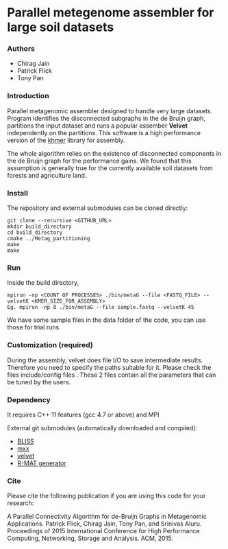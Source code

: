 # Parallel metegenome assembler for large soil datasets #

### Authors ###

* Chirag Jain
* Patrick Flick
* Tony Pan

### Introduction ###

Parallel metagenomic assembler designed to handle very large datasets. Program identifies the disconnected subgraphs in the de Bruijn graph, partitions the input dataset and runs a popular assember **Velvet** independently on the partitions. This software is a high performance version of the [khmer](khmer.readthedocs.org) library for assembly. 

The whole algorithm relies on the existence of disconnected components in the de Bruijn graph for the performance gains. We found that this assumption is generally true for the currently available soil datasets from forests and agriculture land.

### Install ###


The repository and external submodules can be cloned directly:

    git clone --recursive <GITHUB_URL>
    mkdir build_directory
    cd build_directory
    cmake ../Metag_partitioning
    make
    make

### Run ###

Inside the build directory, 

    mpirun -np <COUNT OF PROCESSES> ./bin/metaG --file <FASTQ_FILE> --velvetK <KMER_SIZE_FOR_ASSEMBLY>
    Eg. mpirun -np 8 ./bin/metaG --file sample.fastq --velvetK 45

We have some sample files in the data folder of the code, you can use those for trial runs.

### Customization (required) ###

During the assembly, velvet does file I/O to save intermediate results. Therefore you need to specify the paths suitable for it. Please check the files include/config files . These 2 files contain all the parameters that can be tuned by the users. 

### Dependency ###

It requires C++ 11 features (gcc 4.7 or above) and MPI

External git submodules (automatically downloaded and compiled):

* [BLISS](https://bitbucket.org/AluruLab/bliss)
* [mxx](https://github.com/patflick/mxx)
* [velvet](https://github.com/dzerbino/velvet)
* [R-MAT generator](http://www.graph500.org/)

### Cite ###

Please cite the following publication if you are using this code for your research:

A Parallel Connectivity Algorithm for de-Bruijn Graphs in Metagenomic Applications. Patrick Flick, Chirag Jain, Tony Pan, and Srinivas Aluru. Proceedings of 2015 International Conference for High Performance Computing, Networking, Storage and Analysis. ACM, 2015.
